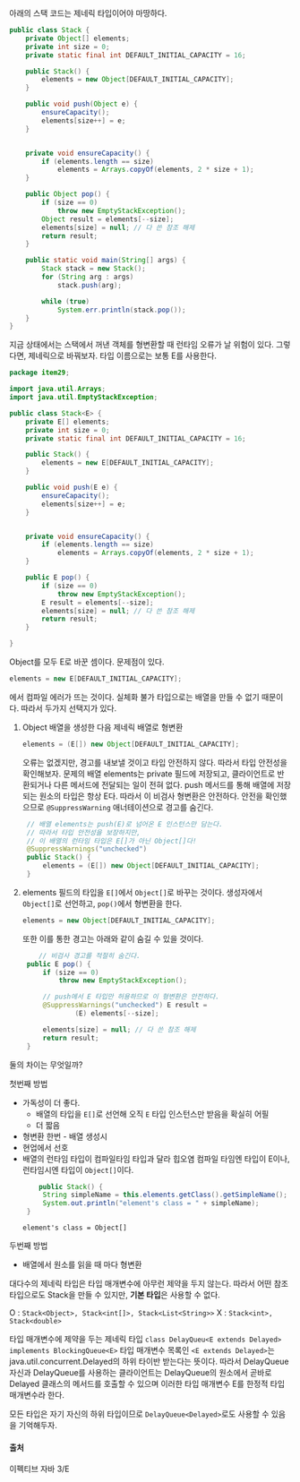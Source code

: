 아래의 스택 코드는 제네릭 타입이어야 마땅하다. 

```java
public class Stack {
    private Object[] elements;
    private int size = 0;
    private static final int DEFAULT_INITIAL_CAPACITY = 16;

    public Stack() {
        elements = new Object[DEFAULT_INITIAL_CAPACITY];
    }

    public void push(Object e) {
        ensureCapacity();
        elements[size++] = e;
    }


    private void ensureCapacity() {
        if (elements.length == size)
            elements = Arrays.copyOf(elements, 2 * size + 1);
    }

    public Object pop() {
        if (size == 0)
            throw new EmptyStackException();
        Object result = elements[--size];
        elements[size] = null; // 다 쓴 참조 해제
        return result;
    }

    public static void main(String[] args) {
        Stack stack = new Stack();
        for (String arg : args)
            stack.push(arg);

        while (true)
            System.err.println(stack.pop());
    }
}
```
지금 상태에서는 스택에서 꺼낸 객체를 형변환할 때 런타임 오류가 날 위험이 있다. 그렇다면, 제네릭으로 바꿔보자. 타입 이름으로는 보통 E를 사용한다. 

```java
package item29;

import java.util.Arrays;
import java.util.EmptyStackException;

public class Stack<E> {
    private E[] elements;
    private int size = 0;
    private static final int DEFAULT_INITIAL_CAPACITY = 16;

    public Stack() {
        elements = new E[DEFAULT_INITIAL_CAPACITY];
    }

    public void push(E e) {
        ensureCapacity();
        elements[size++] = e;
    }


    private void ensureCapacity() {
        if (elements.length == size)
            elements = Arrays.copyOf(elements, 2 * size + 1);
    }

    public E pop() {
        if (size == 0)
            throw new EmptyStackException();
        E result = elements[--size];
        elements[size] = null; // 다 쓴 참조 해제
        return result;
    }

}
```
Object를 모두 E로 바꾼 셈이다. 문제점이 있다. 

```java
elements = new E[DEFAULT_INITIAL_CAPACITY];
```
에서 컴파일 에러가 뜨는 것이다. 실체화 불가 타입으로는 배열을 만들 수 없기 때문이다. 따라서 두가지 선택지가 있다. 

1. Object 배열을 생성한 다음 제네릭 배열로 형변환
   ```java
   elements = (E[]) new Object[DEFAULT_INITIAL_CAPACITY];
   ```
   오류는 없겠지만, 경고를 내보낼 것이고 타입 안전하지 않다. 
   따라서  타입 안전성을 확인해보자. 문제의 배열 elements는 private 필드에 저장되고, 클라이언트로 반환되거나 다른 메서드에 전달되는 일이 전혀 없다. push 메서드를 통해 배열에 저장되는 원소의 타입은 항상 E다. 따라서 이 비검사 형변환은 안전하다. 
   안전을 확인했으므로 `@SuppressWarning` 애너테이션으로 경고를 숨긴다. 
   ```java
    // 배열 elements는 push(E)로 넘어온 E 인스턴스만 담는다.
    // 따라서 타입 안전성을 보장하지만,
    // 이 배열의 런타임 타입은 E[]가 아닌 Object[]다!
    @SuppressWarnings("unchecked")
    public Stack() {
        elements = (E[]) new Object[DEFAULT_INITIAL_CAPACITY];
    }
    ```
2. elements 필드의 타입을 `E[]`에서 `Object[]`로 바꾸는 것이다. 생성자에서 `Object[]`로 선언하고, `pop()`에서 형변환을 한다. 
   ```java
   elements = new Object[DEFAULT_INITIAL_CAPACITY];
   ```
   또한 이를 통한 경고는 아래와 같이 숨길 수 있을 것이다. 
   ```java
       // 비검사 경고를 적절히 숨긴다.
    public E pop() {
        if (size == 0)
            throw new EmptyStackException();

        // push에서 E 타입만 허용하므로 이 형변환은 안전하다.
        @SuppressWarnings("unchecked") E result =
                (E) elements[--size];

        elements[size] = null; // 다 쓴 참조 해제
        return result;
    }
    ```

둘의 차이는 무엇일까? 

첫번째 방법
- 가독성이 더 좋다. 
  - 배열의 타입을 `E[]`로 선언해 오직 `E` 타입 인스턴스만 받음을 확실히 어필
  - 더 짧음
- 형변환 한번 - 배열 생성시
- 현업에서 선호
- 배열의 런타임 타입이 컴파일타임 타입과 달라 힙오염
   컴파일 타임엔 타입이 E이나, 런타임시엔 타입이 `Object[]`이다.
   ```java
       public Stack() {
        String simpleName = this.elements.getClass().getSimpleName();
        System.out.println("element's class = " + simpleName);
    }
    ```
    ```
    element's class = Object[]
    ```

두번째 방법
- 배열에서 원소를 읽을 때 마다 형변환



대다수의 제네릭 타입은 타입 매개변수에 아무런 제약을 두지 않는다. 따라서 어떤 참조 타입으로도 Stack을 만들 수 있지만, **기본 타입**은 사용할 수 없다.

O : `Stack<Object>, Stack<int[]>, Stack<List<String>>`
X : `Stack<int>, Stack<double>`

타입 매개변수에 제약을 두는 제네릭 타입
`class DelayQueu<E extends Delayed> implements BlockingQueue<E>`
타입 매개변수 목록인 `<E extends Delayed>`는 java.util.concurrent.Delayed의 하위 타이반 받는다는 뜻이다. 따라서 DelayQueue 자신과 DelayQueue를 사용하는 클라이언트는 DelayQueue의 원소에서 곧바로 Delayed 클래스의 메서드를 호출할 수 있으며 이러한 타입 매개변수 E를 한정적 타입 매개변수라 한다. 

모든 타입은 자기 자신의 하위 타입이므로 `DelayQueue<Delayed>`로도 사용할 수 있음을 기억해두자. 

#### 출처 

이펙티브 자바 3/E
